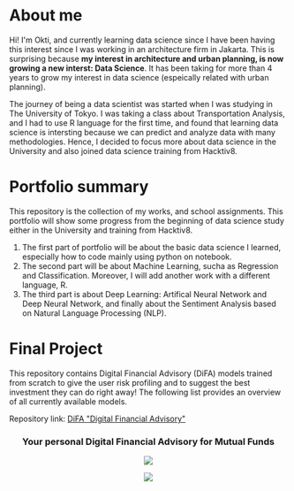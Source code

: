 # About me
Hi! I'm Okti, and currently learning data science since I have been having this interest since I was working in an architecture firm in Jakarta. This is surprising because **my interest in architecture and urban planning, is now growing a new interst: Data Science**. It has been taking for more than 4 years to grow my interest in data science (espeically related with urban planning).

The journey of being a data scientist was started when I was studying in The University of Tokyo. I was taking a class about Transportation Analysis, and I had to use R language for the first time, and found that learning data science is intersting because we can predict and analyze data with many methodologies. Hence, I decided to focus more about data science in the University and also joined data science training from Hacktiv8. 

# Portfolio summary
This repository is the collection of my works, and school assignments. This portfolio will show some progress from the beginning of data science study either in the University and training from Hacktiv8.
1. The first part of portfolio will be about the basic data science I learned, especially how to code mainly using python on notebook.
2. The second part will be about Machine Learning, sucha as Regression and Classification. Moreover, I will add another work with a different language, R.
3. The third part is about Deep Learning: Artifical Neural Network and Deep Neural Network, and finally about the Sentiment Analysis based on Natural Language Processing (NLP).

# Final Project
This repository contains Digital Financial Advisory (DiFA) models trained from scratch to give the user risk profiling and to suggest the best investment they can do right away! The following list provides an overview of all currently available models.

Repository link: [DiFA "Digital Financial Advisory"](https://github.com/H8-Assignments-Bay/p2---final-project-ftds-016-rmt-group-002)

<h3 align="center">Your personal Digital Financial Advisory for Mutual Funds</h3>
<p align="center">
  <img src="https://media.discordapp.net/attachments/1053904949265829930/1054578020792414228/logodifa.png?width=636&height=636"></img>
</p>

<p align="center">
  <img src="https://github.com/H8-Assignments-Bay/p2---final-project-ftds-016-rmt-group-002/blob/main/Studio_Project.gif"></img>
</p>
